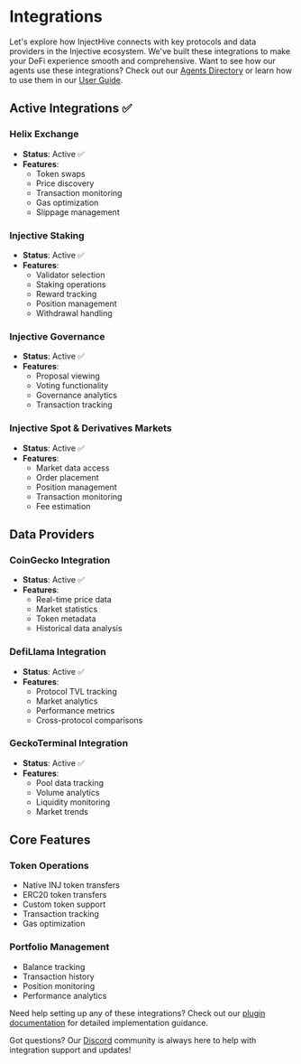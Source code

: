 # Integrations

Let's explore how InjectHive connects with key protocols and data providers in the Injective ecosystem. We've built these integrations to make your DeFi experience smooth and comprehensive. Want to see how our agents use these integrations? Check out our [Agents Directory](./agents.md) or learn how to use them in our [User Guide](./user-guide.md).

## Active Integrations ✅

### Helix Exchange
- **Status**: Active ✅
- **Features**:
  - Token swaps
  - Price discovery
  - Transaction monitoring
  - Gas optimization
  - Slippage management

### Injective Staking
- **Status**: Active ✅
- **Features**:
  - Validator selection
  - Staking operations
  - Reward tracking
  - Position management
  - Withdrawal handling

### Injective Governance
- **Status**: Active ✅
- **Features**:
  - Proposal viewing
  - Voting functionality
  - Governance analytics
  - Transaction tracking

### Injective Spot & Derivatives Markets
- **Status**: Active ✅
- **Features**:
  - Market data access
  - Order placement
  - Position management
  - Transaction monitoring
  - Fee estimation

## Data Providers

### CoinGecko Integration
- **Status**: Active ✅
- **Features**:
  - Real-time price data
  - Market statistics
  - Token metadata
  - Historical data analysis

### DefiLlama Integration
- **Status**: Active ✅
- **Features**:
  - Protocol TVL tracking
  - Market analytics
  - Performance metrics
  - Cross-protocol comparisons

### GeckoTerminal Integration
- **Status**: Active ✅
- **Features**:
  - Pool data tracking
  - Volume analytics
  - Liquidity monitoring
  - Market trends

## Core Features

### Token Operations
- Native INJ token transfers
- ERC20 token transfers
- Custom token support
- Transaction tracking
- Gas optimization

### Portfolio Management
- Balance tracking
- Transaction history
- Position monitoring
- Performance analytics

Need help setting up any of these integrations? Check out our [plugin documentation](plugin-injecthive.md) for detailed implementation guidance.

Got questions? Our [Discord](https://discord.gg/xv7bcRpgUw) community is always here to help with integration support and updates!
